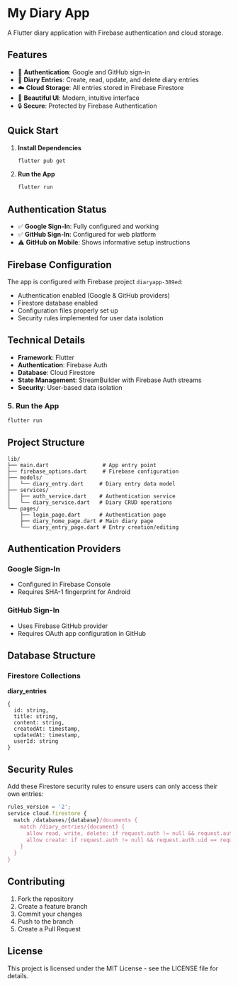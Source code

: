 # My Diary App

A Flutter diary application with Firebase authentication and cloud storage.

## Features

- 🔐 **Authentication**: Google and GitHub sign-in
- 📖 **Diary Entries**: Create, read, update, and delete diary entries
- ☁️ **Cloud Storage**: All entries stored in Firebase Firestore
- 🎨 **Beautiful UI**: Modern, intuitive interface
- 🔒 **Secure**: Protected by Firebase Authentication

## Quick Start

1. **Install Dependencies**
   ```bash
   flutter pub get
   ```

2. **Run the App**
   ```bash
   flutter run
   ```

## Authentication Status

- ✅ **Google Sign-In**: Fully configured and working
- ✅ **GitHub Sign-In**: Configured for web platform  
- ⚠️ **GitHub on Mobile**: Shows informative setup instructions

## Firebase Configuration

The app is configured with Firebase project `diaryapp-389ed`:
- Authentication enabled (Google & GitHub providers)
- Firestore database enabled
- Configuration files properly set up
- Security rules implemented for user data isolation

## Technical Details

- **Framework**: Flutter
- **Authentication**: Firebase Auth
- **Database**: Cloud Firestore
- **State Management**: StreamBuilder with Firebase Auth streams
- **Security**: User-based data isolation

### 5. Run the App

```bash
flutter run
```

## Project Structure

```
lib/
├── main.dart                 # App entry point
├── firebase_options.dart     # Firebase configuration
├── models/
│   └── diary_entry.dart     # Diary entry data model
├── services/
│   ├── auth_service.dart    # Authentication service
│   └── diary_service.dart   # Diary CRUD operations
└── pages/
    ├── login_page.dart      # Authentication page
    ├── diary_home_page.dart # Main diary page
    └── diary_entry_page.dart # Entry creation/editing
```

## Authentication Providers

### Google Sign-In
- Configured in Firebase Console
- Requires SHA-1 fingerprint for Android

### GitHub Sign-In
- Uses Firebase GitHub provider
- Requires OAuth app configuration in GitHub

## Database Structure

### Firestore Collections

**diary_entries**
```
{
  id: string,
  title: string,
  content: string,
  createdAt: timestamp,
  updatedAt: timestamp,
  userId: string
}
```

## Security Rules

Add these Firestore security rules to ensure users can only access their own entries:

```javascript
rules_version = '2';
service cloud.firestore {
  match /databases/{database}/documents {
    match /diary_entries/{document} {
      allow read, write, delete: if request.auth != null && request.auth.uid == resource.data.userId;
      allow create: if request.auth != null && request.auth.uid == request.resource.data.userId;
    }
  }
}
```

## Contributing

1. Fork the repository
2. Create a feature branch
3. Commit your changes
4. Push to the branch
5. Create a Pull Request

## License

This project is licensed under the MIT License - see the LICENSE file for details.

